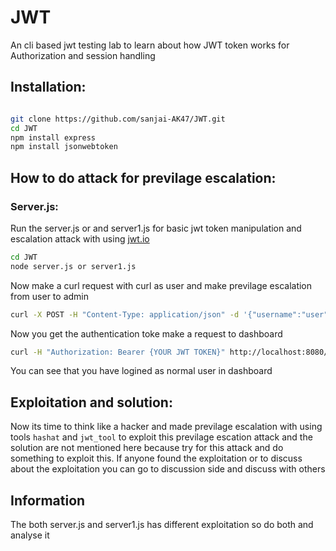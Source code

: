 # JWT
An cli based jwt testing lab to learn about how JWT token works for Authorization and session handling

## Installation:

```bash

git clone https://github.com/sanjai-AK47/JWT.git
cd JWT
npm install express
npm install jsonwebtoken
```


## How to do attack for previlage escalation:

### Server.js:

Run the server.js or and server1.js for basic jwt token manipulation and escalation attack with using [jwt.io](https://jwt.io)
```bash
cd JWT
node server.js or server1.js
```

Now make a curl request with curl as user and make previlage escalation from user to admin

```bash
curl -X POST -H "Content-Type: application/json" -d '{"username":"user","password":"user"}' http://localhost:8080/login

```

Now you get the authentication toke make a request to dashboard

```bash
curl -H "Authorization: Bearer {YOUR JWT TOKEN}" http://localhost:8080/dashboard
```

You can see that you have logined as normal user in dashboard

## Exploitation and solution:

Now its time to think like a hacker and made previlage escalation with using tools `hashat` and `jwt_tool` to exploit this previlage escation attack
and the solution are not mentioned here because try for this attack and do something to exploit this. If anyone found the exploitation or to discuss
about the exploitation you can go to discussion side and discuss with others

## Information
The both server.js and server1.js has different exploitation so do both and analyse it





